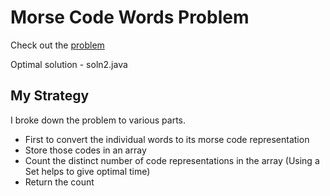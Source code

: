 # Morse Code Words Problem 

Check out the [problem](https://leetcode.com/problems/unique-morse-code-words/)

Optimal solution - soln2.java

## My Strategy  

I broke down the problem to various parts. 

- First to convert the individual words to its morse code representation
- Store those codes in an array
- Count the distinct number of code representations in the array (Using a Set helps to give optimal time)
- Return the count
